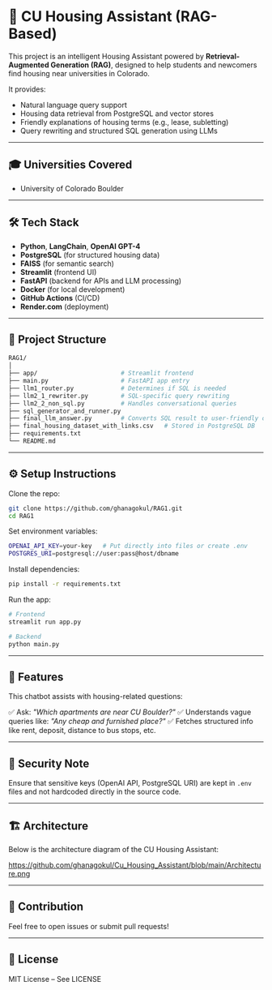 # 🏡 CU Housing Assistant (RAG-Based)

This project is an intelligent Housing Assistant powered by **Retrieval-Augmented Generation (RAG)**, designed to help students and newcomers find housing near universities in Colorado.

It provides:

* Natural language query support
* Housing data retrieval from PostgreSQL and vector stores
* Friendly explanations of housing terms (e.g., lease, subletting)
* Query rewriting and structured SQL generation using LLMs

---

## 🎓 Universities Covered

* University of Colorado Boulder

---

## 🛠️ Tech Stack

* **Python**, **LangChain**, **OpenAI GPT-4**
* **PostgreSQL** (for structured housing data)
* **FAISS** (for semantic search)
* **Streamlit** (frontend UI)
* **FastAPI** (backend for APIs and LLM processing)
* **Docker** (for local development)
* **GitHub Actions** (CI/CD)
* **Render.com** (deployment)

---

## 📁 Project Structure

```bash
RAG1/
│
├── app/                       # Streamlit frontend
├── main.py                    # FastAPI app entry
├── llm1_router.py             # Determines if SQL is needed
├── llm2_1_rewriter.py         # SQL-specific query rewriting
├── llm2_2_non_sql.py          # Handles conversational queries
├── sql_generator_and_runner.py
├── final_llm_answer.py        # Converts SQL result to user-friendly output
├── final_housing_dataset_with_links.csv   # Stored in PostgreSQL DB
├── requirements.txt
└── README.md
```

---

## ⚙️ Setup Instructions

Clone the repo:

```bash
git clone https://github.com/ghanagokul/RAG1.git
cd RAG1
```

Set environment variables:

```bash
OPENAI_API_KEY=your-key   # Put directly into files or create .env
POSTGRES_URI=postgresql://user:pass@host/dbname
```

Install dependencies:

```bash
pip install -r requirements.txt
```

Run the app:

```bash
# Frontend
streamlit run app.py

# Backend
python main.py
```

---

## 📌 Features

This chatbot assists with housing-related questions:

✅ Ask: *"Which apartments are near CU Boulder?"*
✅ Understands vague queries like: *"Any cheap and furnished place?"*
✅ Fetches structured info like rent, deposit, distance to bus stops, etc.

---

## 🔐 Security Note

Ensure that sensitive keys (OpenAI API, PostgreSQL URI) are kept in `.env` files and not hardcoded directly in the source code.

---

## 🏗️ Architecture

Below is the architecture diagram of the CU Housing Assistant:

https://github.com/ghanagokul/Cu_Housing_Assistant/blob/main/Architecture.png

---

## 🙌 Contribution

Feel free to open issues or submit pull requests!

---

## 📜 License

MIT License – See LICENSE
